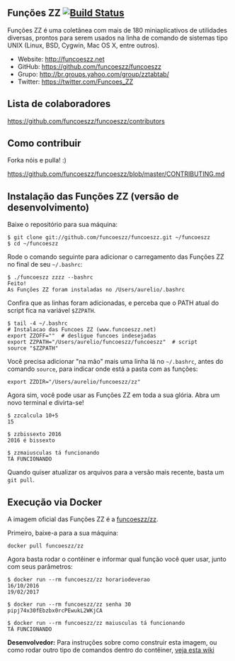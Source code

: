 ## Funções ZZ [![Build Status](https://travis-ci.org/funcoeszz/funcoeszz.svg?branch=master)](https://travis-ci.org/funcoeszz/funcoeszz)

Funções ZZ é uma coletânea com mais de 180 miniaplicativos de utilidades diversas, prontos para serem usados na linha de comando de sistemas tipo UNIX (Linux, BSD, Cygwin, Mac OS X, entre outros).

- Website: http://funcoeszz.net
- GitHub: https://github.com/funcoeszz/funcoeszz
- Grupo: http://br.groups.yahoo.com/group/zztabtab/
- Twitter: https://twitter.com/Funcoes_ZZ


## Lista de colaboradores

https://github.com/funcoeszz/funcoeszz/contributors


## Como contribuir

Forka nóis e pulla! :)

https://github.com/funcoeszz/funcoeszz/blob/master/CONTRIBUTING.md


## Instalação das Funções ZZ (versão de desenvolvimento)

Baixe o repositório para sua máquina:

    $ git clone git://github.com/funcoeszz/funcoeszz.git ~/funcoeszz
    $ cd ~/funcoeszz

Rode o comando seguinte para adicionar o carregamento das Funções ZZ no final de seu `~/.bashrc`:

    $ ./funcoeszz zzzz --bashrc
    Feito!
    As Funções ZZ foram instaladas no /Users/aurelio/.bashrc

Confira que as linhas foram adicionadas, e perceba que o PATH atual do script fica na variável `$ZZPATH`.

    $ tail -4 ~/.bashrc
    # Instalacao das Funcoes ZZ (www.funcoeszz.net)
    export ZZOFF=""  # desligue funcoes indesejadas
    export ZZPATH="/Users/aurelio/funcoeszz/funcoeszz"  # script
    source "$ZZPATH"

Você precisa adicionar "na mão" mais uma linha lá no `~/.bashrc`, antes do comando `source`, para indicar onde está a pasta com as funções:

    export ZZDIR="/Users/aurelio/funcoeszz/zz"

Agora sim, você pode usar as Funções ZZ em toda a sua glória. Abra um novo terminal e divirta-se!

    $ zzcalcula 10+5
    15

    $ zzbissexto 2016
    2016 é bissexto

    $ zzmaiusculas tá funcionando
    TÁ FUNCIONANDO

Quando quiser atualizar os arquivos para a versão mais recente, basta um `git pull`.

## Execução via Docker

A imagem oficial das Funções ZZ é a [funcoeszz/zz](https://hub.docker.com/r/funcoeszz/zz/).

Primeiro, baixe-a para a sua máquina:

```
docker pull funcoeszz/zz
```

Agora basta rodar o contêiner e informar qual função você quer usar, junto com seus parâmetros:

```console
$ docker run --rm funcoeszz/zz horariodeverao
16/10/2016
19/02/2017

$ docker run --rm funcoeszz/zz senha 30
pipj74x30fEbzbx0rcPEwukL2WKjCA

$ docker run --rm funcoeszz/zz maiusculas tá funcionando
TÁ FUNCIONANDO
```

**Desenvolvedor:** Para instruções sobre como construir esta imagem, ou como rodar outro tipo de comandos dentro do contêiner, [veja esta wiki](https://github.com/funcoeszz/funcoeszz/wiki/Docker)
